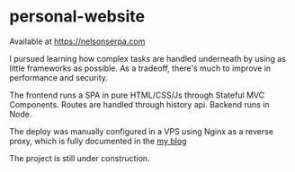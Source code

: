 # personal-website

Available at https://nelsonserpa.com

I pursued learning how complex tasks are handled underneath by using as little frameworks as possible. As a tradeoff, there's much to improve in performance and security.

The frontend runs a SPA in pure HTML/CSS/Js through Stateful MVC Components. Routes are handled through history api. Backend runs in Node.

The deploy was manually configured in a VPS using Nginx as a reverse proxy, which is fully documented in the [my blog](https://nelsonserpa.com/blog/infra_devops/1)

The project is still under construction. 